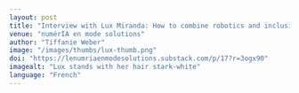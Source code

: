 ```yaml
---
layout: post
title: "Interview with Lux Miranda: How to combine robotics and inclusivity?"
venue: "numérIA en mode solutions"
author: "Tiffanie Weber"
image: "/images/thumbs/lux-thumb.png"
doi: "https://lenumriaenmodesolutions.substack.com/p/17?r=3ogx90"
imagealt: "Lux stands with her hair stark-white"
language: "French"
---
```












